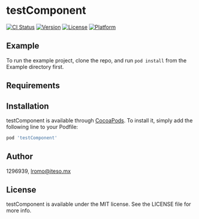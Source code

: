 # testComponent

[![CI Status](https://img.shields.io/travis/1296939/testComponent.svg?style=flat)](https://travis-ci.org/1296939/testComponent)
[![Version](https://img.shields.io/cocoapods/v/testComponent.svg?style=flat)](https://cocoapods.org/pods/testComponent)
[![License](https://img.shields.io/cocoapods/l/testComponent.svg?style=flat)](https://cocoapods.org/pods/testComponent)
[![Platform](https://img.shields.io/cocoapods/p/testComponent.svg?style=flat)](https://cocoapods.org/pods/testComponent)

## Example

To run the example project, clone the repo, and run `pod install` from the Example directory first.

## Requirements

## Installation

testComponent is available through [CocoaPods](https://cocoapods.org). To install
it, simply add the following line to your Podfile:

```ruby
pod 'testComponent'
```

## Author

1296939, lromo@iteso.mx

## License

testComponent is available under the MIT license. See the LICENSE file for more info.
